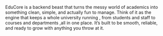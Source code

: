 EduCore is a backend beast that turns the messy world of academics into something clean, simple, and actually fun to manage. Think of it as the engine that keeps a whole university running , from students and staff to courses and departments ,all in one place. It’s built to be smooth, reliable, and ready to grow with anything you throw at it.
